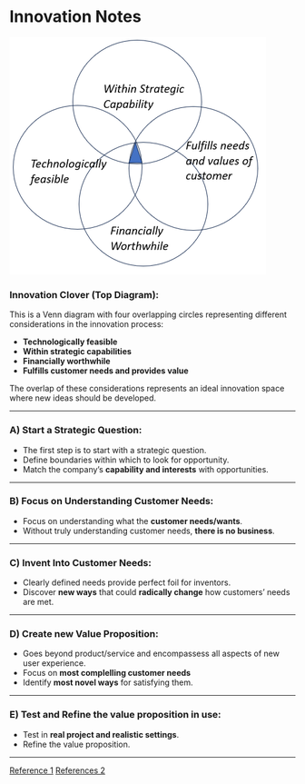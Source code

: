 # Innovation Notes

![Innovation Clover](https://github.com/Abh4git/InnovationNotes/blob/main/innovation_clover.PNG)

### **Innovation Clover (Top Diagram)**:
This is a Venn diagram with four overlapping circles representing different considerations in the innovation process:
- **Technologically feasible**
- **Within strategic capabilities**
- **Financially worthwhile**
- **Fulfills customer needs and provides value**

The overlap of these considerations represents an ideal innovation space where new ideas should be developed.

---

### **A) Start a Strategic Question**:
- The first step is to start with a strategic question.
- Define boundaries within which to look for opportunity.
- Match the company’s **capability and interests** with opportunities.

---
### **B) Focus on Understanding Customer Needs**:
- Focus on understanding what the **customer needs/wants**.
- Without truly understanding customer needs, **there is no business**.
  
---

### **C) Invent Into Customer Needs**:
- Clearly defined needs provide perfect foil for inventors.
- Discover **new ways** that could **radically change** how customers’ needs are met.

---

### **D) Create new Value Proposition**:
- Goes beyond product/service and  encompassess all aspects of new user experience.
- Focus on **most complelling customer needs**
- Identify **most novel ways** for satisfying them.

---
### **E) Test and Refine the value proposition in use**:
- Test in **real project and realistic settings**.
- Refine the value proposition.
---

[Reference 1](https://www.ieee-tems.org/)
[References 2](https://jimeuchner.com/wp-content/uploads/2019/09/innovation-as-the-management-constraints.pdf)



